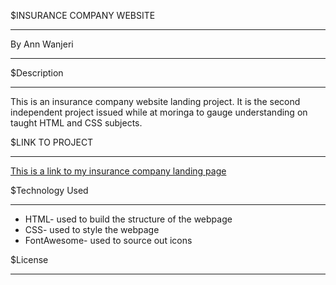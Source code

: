 $INSURANCE COMPANY WEBSITE
___
By Ann Wanjeri

___
$Description
___
This is an insurance company website landing project. It is the second independent project issued while at moringa to gauge understanding on taught HTML and CSS subjects.

$LINK TO PROJECT
___
[This is a link to my insurance company landing page](https://github.com/Wannjer1/Insurance-Website "Insurance website")

$Technology Used
___
* HTML- used to build the structure of the webpage
* CSS- used to style the webpage
* FontAwesome- used to source out icons

$License
___


